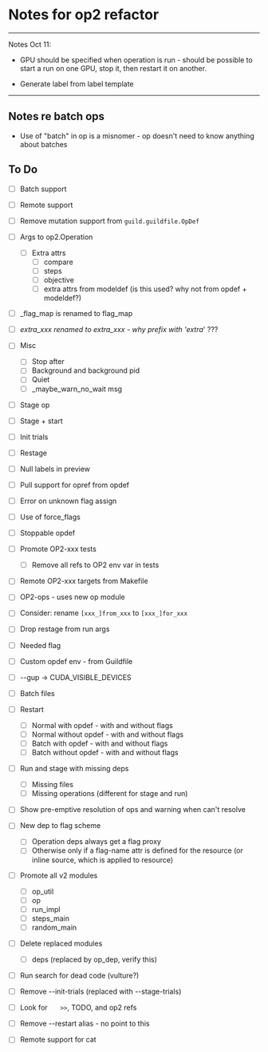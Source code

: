 # Notes for op2 refactor

-------------------

Notes Oct 11:

- GPU should be specified when operation is run - should be possible
  to start a run on one GPU, stop it, then restart it on another.

- Generate label from label template

-------------------

## Notes re batch ops

- Use of "batch" in op is a misnomer - op doesn't need to know
  anything about batches

## To Do

- [ ] Batch support
- [ ] Remote support
- [ ] Remove mutation support from `guild.guildfile.OpDef`

- [ ] Args to op2.Operation
  - [ ] Extra attrs
    - [ ] compare
    - [ ] steps
    - [ ] objective
    - [ ] extra attrs from modeldef (is this used? why not from opdef + modeldef?)

- [ ] _flag_map is renamed to flag_map
- [ ] _extra_xxx renamed to extra_xxx - why prefix with 'extra_' ???

- [ ] Misc
  - [ ] Stop after
  - [ ] Background and background pid
  - [ ] Quiet
  - [ ] _maybe_warn_no_wait msg

- [ ] Stage op
- [ ] Stage + start
- [ ] Init trials
- [ ] Restage

- [ ] Null labels in preview

- [ ] Pull support for opref from opdef

- [ ] Error on unknown flag assign
- [ ] Use of force_flags

- [ ] Stoppable opdef

- [ ] Promote OP2-xxx tests
  - [ ] Remove all refs to OP2 env var in tests

- [ ] Remote OP2-xxx targets from Makefile

- [ ] OP2-ops - uses new op module

- [ ] Consider: rename `[xxx_]from_xxx` to `[xxx_]for_xxx`

- [ ] Drop restage from run args

- [ ] Needed flag

- [ ] Custom opdef env - from Guildfile

- [ ] --gup -> CUDA_VISIBLE_DEVICES

- [ ] Batch files

- [ ] Restart
  - [ ] Normal with opdef - with and without flags
  - [ ] Normal without opdef - with and without flags
  - [ ] Batch with opdef - with and without flags
  - [ ] Batch without opdef - with and without flags

- [ ] Run and stage with missing deps
  - [ ] Missing files
  - [ ] Missing operations (different for stage and run)

- [ ] Show pre-emptive resolution of ops and warning when can't resolve

- [ ] New dep to flag scheme
  - [ ] Operation deps always get a flag proxy
  - [ ] Otherwise only if a flag-name attr is defined for the resource
    (or inline source, which is applied to resource)

- [ ] Promote all v2 modules
  - [ ] op_util
  - [ ] op
  - [ ] run_impl
  - [ ] steps_main
  - [ ] random_main

- [ ] Delete replaced modules
  - [ ] deps (replaced by op_dep, verify this)

- [ ] Run search for dead code (vulture?)

- [ ] Remove --init-trials (replaced with --stage-trials)

- [ ] Look for `    >> `, TODO, and op2 refs

- [ ] Remove --restart alias - no point to this

- [ ] Remote support for cat
